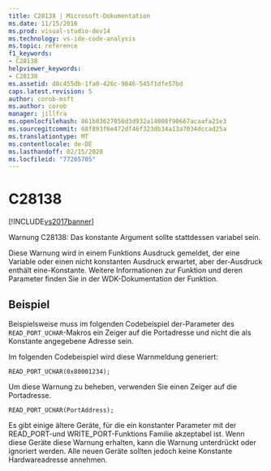 ```yaml
---
title: C28138 | Microsoft-Dokumentation
ms.date: 11/15/2016
ms.prod: visual-studio-dev14
ms.technology: vs-ide-code-analysis
ms.topic: reference
f1_keywords:
- C28138
helpviewer_keywords:
- C28138
ms.assetid: d8c455db-1fa0-426c-9846-545f1dfe57bd
caps.latest.revision: 5
author: corob-msft
ms.author: corob
manager: jillfra
ms.openlocfilehash: 861b83627056d3d932a14008f90667acaafa21e3
ms.sourcegitcommit: 68f893f6e472df46f323db34a13a7034dccad25a
ms.translationtype: MT
ms.contentlocale: de-DE
ms.lasthandoff: 02/15/2020
ms.locfileid: "77265705"
---
```

# <a name="c28138"></a>C28138
[!INCLUDE[vs2017banner](../includes/vs2017banner.md)]

Warnung C28138: Das konstante Argument sollte stattdessen variabel sein.  
  
 Diese Warnung wird in einem Funktions Ausdruck gemeldet, der eine Variable oder einen nicht konstanten Ausdruck erwartet, aber der-Ausdruck enthält eine-Konstante. Weitere Informationen zur Funktion und deren Parameter finden Sie in der WDK-Dokumentation der Funktion.  
  
## <a name="example"></a>Beispiel  
 Beispielsweise muss im folgenden Codebeispiel der-Parameter des `READ_PORT_UCHAR`-Makros ein Zeiger auf die Portadresse und nicht die als Konstante angegebene Adresse sein.  
  
 Im folgenden Codebeispiel wird diese Warnmeldung generiert:  
  
```  
READ_PORT_UCHAR(0x80001234);  
```  
  
 Um diese Warnung zu beheben, verwenden Sie einen Zeiger auf die Portadresse.  
  
```  
READ_PORT_UCHAR(PortAddress);  
```  
  
 Es gibt einige ältere Geräte, für die ein konstanter Parameter mit der READ_PORT-und WRITE_PORT-Funktions Familie akzeptabel ist. Wenn diese Geräte diese Warnung erhalten, kann die Warnung unterdrückt oder ignoriert werden. Alle neuen Geräte sollten jedoch keine Konstante Hardwareadresse annehmen.
